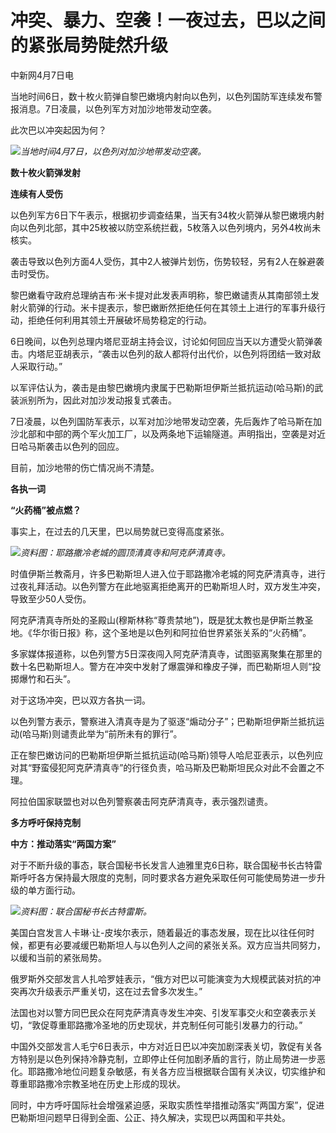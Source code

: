 # 冲突、暴力、空袭！一夜过去，巴以之间的紧张局势陡然升级

中新网4月7日电

当地时间6日，数十枚火箭弹自黎巴嫩境内射向以色列，以色列国防军连续发布警报消息。7日凌晨，以色列军方对加沙地带发动空袭。

此次巴以冲突起因为何？

![](https://inews.gtimg.com/om_bt/OOtXUgzEJPP-wkpeEgy2dQn380t4MAeNpi4l9QXkzUVx0AA/1000)_当地时间4月7日，以色列对加沙地带发动空袭。_

**数十枚火箭弹发射**

**连续有人受伤**

以色列军方6日下午表示，根据初步调查结果，当天有34枚火箭弹从黎巴嫩境内射向以色列北部，其中25枚被以防空系统拦截，5枚落入以色列境内，另外4枚尚未核实。

袭击导致以色列方面4人受伤，其中2人被弹片划伤，伤势较轻，另有2人在躲避袭击时受伤。

黎巴嫩看守政府总理纳吉布·米卡提对此发表声明称，黎巴嫩谴责从其南部领土发射火箭弹的行动。米卡提表示，黎巴嫩断然拒绝任何在其领土上进行的军事升级行动，拒绝任何利用其领土开展破坏局势稳定的行动。

6日晚间，以色列总理内塔尼亚胡主持会议，讨论如何回应当天以方遭受火箭弹袭击。内塔尼亚胡表示，“袭击以色列的敌人都将付出代价，以色列将团结一致对敌人采取行动。”

以军评估认为，袭击是由黎巴嫩境内隶属于巴勒斯坦伊斯兰抵抗运动(哈马斯)的武装派别所为，因此对加沙发动报复式袭击。

7日凌晨，以色列国防军表示，以军对加沙地带发动空袭，先后轰炸了哈马斯在加沙北部和中部的两个军火加工厂，以及两条地下运输隧道。声明指出，空袭是对近日哈马斯袭击以色列的回应。

目前，加沙地带的伤亡情况尚不清楚。

**各执一词**

**“火药桶”被点燃？**

事实上，在过去的几天里，巴以局势就已变得高度紧张。

![](https://inews.gtimg.com/om_bt/OJwbqXfFQYLItWQL-qHma7OoOviuouQFv_ga1I0fPh7EYAA/1000)_资料图：耶路撒冷老城的圆顶清真寺和阿克萨清真寺。_

时值伊斯兰教斋月，许多巴勒斯坦人进入位于耶路撒冷老城的阿克萨清真寺，进行过夜礼拜活动。以色列警方在此地驱离拒绝离开的巴勒斯坦人时，双方发生冲突，导致至少50人受伤。

阿克萨清真寺所处的圣殿山(穆斯林称“尊贵禁地”)，既是犹太教也是伊斯兰教圣地。《华尔街日报》称，这个圣地是以色列和阿拉伯世界紧张关系的“火药桶”。

多家媒体报道称，以色列警方5日深夜闯入阿克萨清真寺，试图驱离聚集在那里的数十名巴勒斯坦人。警方在冲突中发射了爆震弹和橡皮子弹，而巴勒斯坦人则“投掷爆竹和石头”。

对于这场冲突，巴以双方各执一词。

以色列警方表示，警察进入清真寺是为了驱逐“煽动分子”；巴勒斯坦伊斯兰抵抗运动(哈马斯)则谴责此举为“前所未有的罪行”。

正在黎巴嫩访问的巴勒斯坦伊斯兰抵抗运动(哈马斯)领导人哈尼亚表示，以色列应对其“野蛮侵犯阿克萨清真寺”的行径负责，哈马斯及巴勒斯坦民众对此不会置之不理。

阿拉伯国家联盟也对以色列警察袭击阿克萨清真寺，表示强烈谴责。

**多方呼吁保持克制**

**中方：推动落实“两国方案”**

对于不断升级的事态，联合国秘书长发言人迪雅里克6日称，联合国秘书长古特雷斯呼吁各方保持最大限度的克制，同时要求各方避免采取任何可能使局势进一步升级的单方面行动。

![](https://inews.gtimg.com/om_bt/OzF6nn8sxgj4MKqHVYMt4xRE8X9ggDaWA83fQVVpnf6KEAA/1000)_资料图：联合国秘书长古特雷斯。_

美国白宫发言人卡琳·让-皮埃尔表示，随着最近的事态发展，现在比以往任何时候，都更有必要减缓巴勒斯坦人与以色列人之间的紧张关系。双方应当共同努力，以缓和当前的紧张局势。

俄罗斯外交部发言人扎哈罗娃表示，“俄方对巴以可能演变为大规模武装对抗的冲突再次升级表示严重关切，这在过去曾多次发生。”

法国也对以警方同巴民众在阿克萨清真寺发生冲突、引发军事交火和空袭表示关切，“敦促尊重耶路撒冷圣地的历史现状，并克制任何可能引发暴力的行动。”

中国外交部发言人毛宁6日表示，中方对近日巴以冲突加剧深表关切，敦促有关各方特别是以色列保持冷静克制，立即停止任何加剧矛盾的言行，防止局势进一步恶化。耶路撒冷地位问题复杂敏感，有关各方应当根据联合国有关决议，切实维护和尊重耶路撒冷宗教圣地在历史上形成的现状。

同时，中方呼吁国际社会增强紧迫感，采取实质性举措推动落实“两国方案”，促进巴勒斯坦问题早日得到全面、公正、持久解决，实现巴以两国和平共处。

